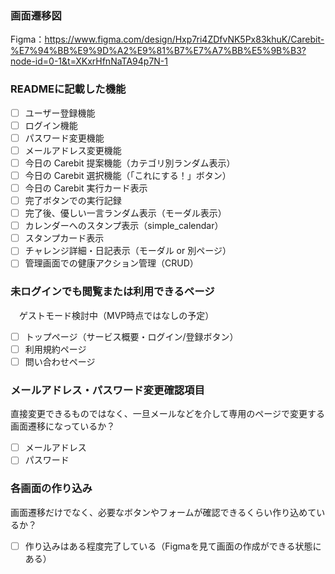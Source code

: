 ### 画面遷移図
Figma：https://www.figma.com/design/Hxp7ri4ZDfvNK5Px83khuK/Carebit-%E7%94%BB%E9%9D%A2%E9%81%B7%E7%A7%BB%E5%9B%B3?node-id=0-1&t=XKxrHfnNaTA94p7N-1

### READMEに記載した機能
- [ ] ユーザー登録機能
- [ ] ログイン機能
- [ ] パスワード変更機能
- [ ] メールアドレス変更機能
- [ ] 今日の Carebit 提案機能（カテゴリ別ランダム表示）
- [ ] 今日の Carebit 選択機能（「これにする！」ボタン）
- [ ] 今日の Carebit 実行カード表示
- [ ] 完了ボタンでの実行記録
- [ ] 完了後、優しい一言ランダム表示（モーダル表示）
- [ ] カレンダーへのスタンプ表示（simple_calendar）
- [ ] スタンプカード表示
- [ ] チャレンジ詳細・日記表示（モーダル or 別ページ）
- [ ] 管理画面での健康アクション管理（CRUD）

### 未ログインでも閲覧または利用できるページ
　ゲストモード検討中（MVP時点ではなしの予定）
- [ ] トップページ（サービス概要・ログイン/登録ボタン）
- [ ] 利用規約ページ
- [ ] 問い合わせページ

### メールアドレス・パスワード変更確認項目
直接変更できるものではなく、一旦メールなどを介して専用のページで変更する画面遷移になっているか？
- [ ] メールアドレス
- [ ] パスワード

### 各画面の作り込み
画面遷移だけでなく、必要なボタンやフォームが確認できるくらい作り込めているか？
- [ ] 作り込みはある程度完了している（Figmaを見て画面の作成ができる状態にある）